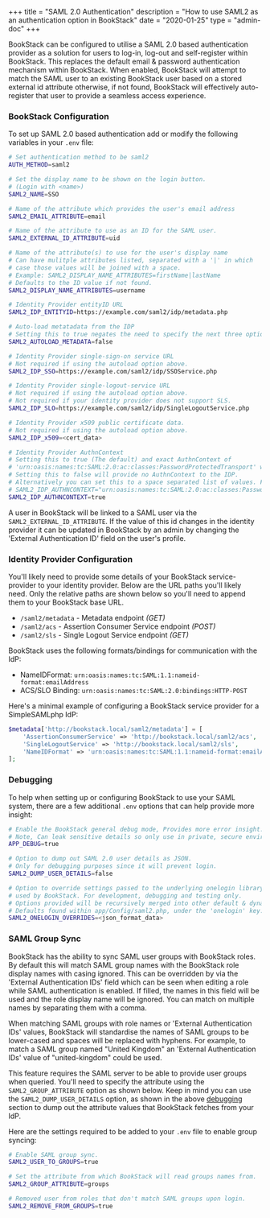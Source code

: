 +++
title = "SAML 2.0 Authentication"
description = "How to use SAML2 as an authentication option in BookStack"
date = "2020-01-25"
type = "admin-doc"
+++

BookStack can be configured to utilise a SAML 2.0 based authentication provider as a solution for users to log-in, log-out and self-register within BookStack. This replaces the default email & password authentication mechanism within BookStack. When enabled, BookStack will attempt to match the SAML user to an existing BookStack user based on a stored external id attribute otherwise, if not found, BookStack will effectively auto-register that user to provide a seamless access experience.

### BookStack Configuration

To set up SAML 2.0 based authentication add or modify the following variables in your `.env` file:

```bash
# Set authentication method to be saml2
AUTH_METHOD=saml2

# Set the display name to be shown on the login button.
# (Login with <name>)
SAML2_NAME=SSO

# Name of the attribute which provides the user's email address
SAML2_EMAIL_ATTRIBUTE=email

# Name of the attribute to use as an ID for the SAML user.
SAML2_EXTERNAL_ID_ATTRIBUTE=uid

# Name of the attribute(s) to use for the user's display name
# Can have mulitple attributes listed, separated with a '|' in which 
# case those values will be joined with a space.
# Example: SAML2_DISPLAY_NAME_ATTRIBUTES=firstName|lastName
# Defaults to the ID value if not found.
SAML2_DISPLAY_NAME_ATTRIBUTES=username

# Identity Provider entityID URL
SAML2_IDP_ENTITYID=https://example.com/saml2/idp/metadata.php

# Auto-load metatadata from the IDP
# Setting this to true negates the need to specify the next three options
SAML2_AUTOLOAD_METADATA=false

# Identity Provider single-sign-on service URL
# Not required if using the autoload option above.
SAML2_IDP_SSO=https://example.com/saml2/idp/SSOService.php

# Identity Provider single-logout-service URL
# Not required if using the autoload option above.
# Not required if your identity provider does not support SLS.
SAML2_IDP_SLO=https://example.com/saml2/idp/SingleLogoutService.php

# Identity Provider x509 public certificate data.
# Not required if using the autoload option above.
SAML2_IDP_x509=<cert_data>

# Identity Provider AuthnContext
# Setting this to true (The default) and exact AuthnContext of 
# 'urn:oasis:names:tc:SAML:2.0:ac:classes:PasswordProtectedTransport' will be used.
# Setting this to false will provide no AuthnContext to the IDP.
# Alternatively you can set this to a space separated list of values. For example:
# SAML2_IDP_AUTHNCONTEXT="urn:oasis:names:tc:SAML:2.0:ac:classes:Password urn:federation:authentication:windows"
SAML2_IDP_AUTHNCONTEXT=true
```

A user in BookStack will be linked to a SAML user via the `SAML2_EXTERNAL_ID_ATTRIBUTE`. If the value of this id changes in the identity provider it can be updated in BookStack by an admin by changing the 'External Authentication ID' field on the user's profile.

### Identity Provider Configuration

You'll likely need to provide some details of your BookStack service-provider to your identity provider. Below are the URL paths you'll likely need. Only the relative paths are shown below so you'll need to append them to your BookStack base URL.

* `/saml2/metadata` - Metadata endpoint *(GET)*
* `/saml2/acs` - Assertion Consumer Service endpoint *(POST)*
* `/saml2/sls` - Single Logout Service endpoint *(GET)*

BookStack uses the following formats/bindings for communication with the IdP:

* NameIDFormat: `urn:oasis:names:tc:SAML:1.1:nameid-format:emailAddress`
* ACS/SLO Binding: `urn:oasis:names:tc:SAML:2.0:bindings:HTTP-POST`

Here's a minimal example of configuring a BookStack service provider for a SimpleSAMLphp IdP:

```php
$metadata['http://bookstack.local/saml2/metadata'] = [
    'AssertionConsumerService' => 'http://bookstack.local/saml2/acs',
    'SingleLogoutService' => 'http://bookstack.local/saml2/sls',
    'NameIDFormat' => 'urn:oasis:names:tc:SAML:1.1:nameid-format:emailAddress',
];
```

### Debugging

To help when setting up or configuring BookStack to use your SAML system, there are a few additional `.env` options that can help provide more insight:

```bash
# Enable the BookStack general debug mode, Provides more error insight.
# Note, Can leak sensitive details so only use in private, secure environments.
APP_DEBUG=true

# Option to dump out SAML 2.0 user details as JSON.
# Only for debugging purposes since it will prevent login.
SAML2_DUMP_USER_DETAILS=false

# Option to override settings passed to the underlying onelogin library
# used by BookStack. For development, debugging and testing only.
# Options provided will be recursively merged into other default & dynamic options.
# Defaults found within app/Config/saml2.php, under the 'onelogin' key.
SAML2_ONELOGIN_OVERRIDES=<json_format_data>
```

### SAML Group Sync

BookStack has the ability to sync SAML user groups with BookStack roles. By default this will match SAML group names with the BookStack role display names with casing ignored.
This can be overridden by via the 'External Authentication IDs' field which can be seen when editing a role while SAML authentication is enabled. If filled, the names in this field will be used and the role display name will be ignored. You can match on multiple names by separating them with a comma.

When matching SAML groups with role names or 'External Authentication IDs' values, BookStack will standardise the names of SAML groups to be lower-cased and spaces will be replaced with hyphens. For example, to match a SAML group named "United Kingdom" an 'External Authentication IDs' value of "united-kingdom" could be used.

This feature requires the SAML server to be able to provide user groups when queried. You'll need to specify the attribute using the `SAML2_GROUP_ATTRIBUTE` option as shown below. Keep in mind you can use the `SAML2_DUMP_USER_DETAILS` option, as shown in the above [debugging](#debugging) section to dump out the attribute values that BookStack fetches from your IdP.

Here are the settings required to be added to your `.env` file to enable group syncing:

```bash
# Enable SAML group sync.
SAML2_USER_TO_GROUPS=true

# Set the attribute from which BookStack will read groups names from.
SAML2_GROUP_ATTRIBUTE=groups

# Removed user from roles that don't match SAML groups upon login.
SAML2_REMOVE_FROM_GROUPS=true
```
